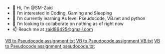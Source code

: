 - 👋 Hi, I’m @SM-Zaid
- 👀 I’m interested in Coding, Gaming and Sleeping
- 🌱 I’m currently learning As level Pseudocode, VB.net and python
- 💞️ I’m looking to collaborate on nothing as of right now
- 📫 Reach me at zaid86425@gmail.com 

<!---
SM-Zaid/SM-Zaid is a ✨ special ✨ repository because its `README.md` (this file) appears on your GitHub profile.
You can click the Preview link to take a look at your changes.
--->
[VB to Pseudocode assignment.txt](https://github.com/SM-Zaid/SM-Zaid/files/10034631/VB.to.Pseudocode.assignment.txt)
[VB to Pseudocode assignment VB.txt](https://github.com/SM-Zaid/SM-Zaid/files/10034632/VB.to.Pseudocode.assignment.VB.txt)
[VB to Pseudocode assignment pseudocode.txt](https://github.com/SM-Zaid/SM-Zaid/files/10034635/VB.to.Pseudocode.assignment.pseudocode.txt)
